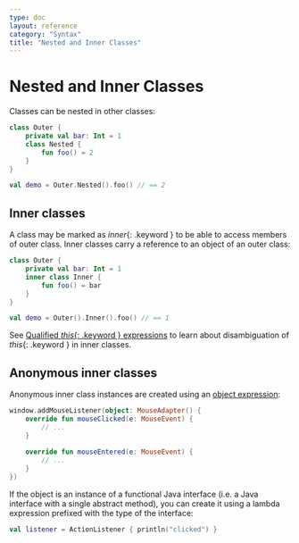 ```yaml
---
type: doc
layout: reference
category: "Syntax"
title: "Nested and Inner Classes"
---
```


# Nested and Inner Classes

Classes can be nested in other classes:

``` kotlin
class Outer {
    private val bar: Int = 1
    class Nested {
        fun foo() = 2
    }
}

val demo = Outer.Nested().foo() // == 2
```

## Inner classes

A class may be marked as *inner*{: .keyword } to be able to access members of outer class. Inner classes carry a reference to an object of an outer class:

``` kotlin
class Outer {
    private val bar: Int = 1
    inner class Inner {
        fun foo() = bar
    }
}

val demo = Outer().Inner().foo() // == 1
```

See [Qualified *this*{: .keyword } expressions](this-expressions.html) to learn about disambiguation of *this*{: .keyword } in inner classes.

## Anonymous inner classes

Anonymous inner class instances are created using an [object expression](object-declarations.html#object-expressions):
                                                      
``` kotlin
window.addMouseListener(object: MouseAdapter() {
    override fun mouseClicked(e: MouseEvent) {
        // ...
    }
                                                                                                            
    override fun mouseEntered(e: MouseEvent) {
        // ...
    }
})
```

If the object is an instance of a functional Java interface (i.e. a Java interface with a single abstract method),
you can create it using a lambda expression prefixed with the type of the interface:

``` kotlin
val listener = ActionListener { println("clicked") }
```
